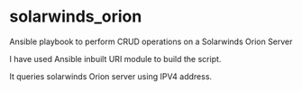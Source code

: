 # solarwinds_orion
Ansible playbook to perform CRUD operations on a Solarwinds Orion Server

I have used Ansible inbuilt URI module to build the script.

It queries solarwinds Orion server using IPV4 address.
